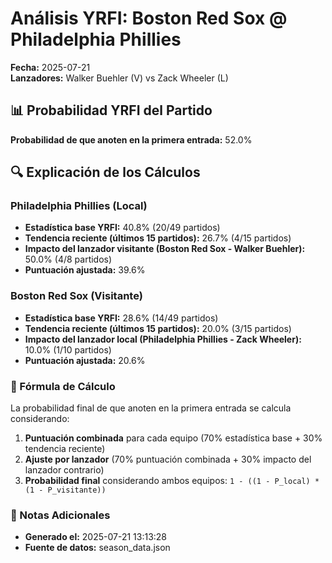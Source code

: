 # Análisis YRFI: Boston Red Sox @ Philadelphia Phillies

**Fecha:** 2025-07-21  
**Lanzadores:** Walker Buehler (V) vs Zack Wheeler (L)

## 📊 Probabilidad YRFI del Partido

**Probabilidad de que anoten en la primera entrada:** 52.0%

## 🔍 Explicación de los Cálculos

### Philadelphia Phillies (Local)
- **Estadística base YRFI:** 40.8% (20/49 partidos)
- **Tendencia reciente (últimos 15 partidos):** 26.7% (4/15 partidos)
- **Impacto del lanzador visitante (Boston Red Sox - Walker Buehler):** 50.0% (4/8 partidos)
- **Puntuación ajustada:** 39.6%

### Boston Red Sox (Visitante)
- **Estadística base YRFI:** 28.6% (14/49 partidos)
- **Tendencia reciente (últimos 15 partidos):** 20.0% (3/15 partidos)
- **Impacto del lanzador local (Philadelphia Phillies - Zack Wheeler):** 10.0% (1/10 partidos)
- **Puntuación ajustada:** 20.6%

### 📝 Fórmula de Cálculo

La probabilidad final de que anoten en la primera entrada se calcula considerando:
1. **Puntuación combinada** para cada equipo (70% estadística base + 30% tendencia reciente)
2. **Ajuste por lanzador** (70% puntuación combinada + 30% impacto del lanzador contrario)
3. **Probabilidad final** considerando ambos equipos: `1 - ((1 - P_local) * (1 - P_visitante))`

### 📌 Notas Adicionales

- **Generado el:** 2025-07-21 13:13:28
- **Fuente de datos:** season_data.json
